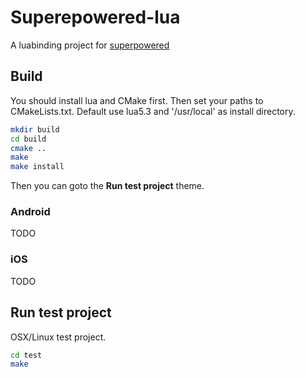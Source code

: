 # Superepowered-lua

A luabinding project for [superpowered](https://github.com/superpoweredSDK/Low-Latency-Android-Audio-iOS-Audio-Engine.git)

## Build

You should install lua and CMake first.
Then set your paths to CMakeLists.txt. Default use lua5.3 and '/usr/local' as install directory.

```bash
mkdir build
cd build
cmake ..
make
make install
```

Then you can goto the **Run test project** theme.

### Android
TODO

### iOS
TODO

## Run test project

OSX/Linux test project.

```bash
cd test
make
```
